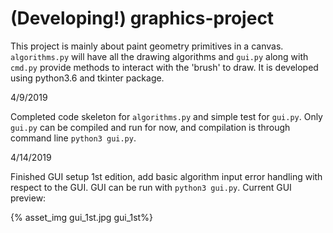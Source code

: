 # (Developing!) graphics-project 
This project is mainly about paint geometry primitives in a canvas. `algorithms.py` will have all the drawing algorithms and `gui.py` along with `cmd.py` provide methods to interact with the 'brush' to draw.
It is developed using python3.6 and tkinter package. 

4/9/2019

Completed code skeleton for `algorithms.py` and simple test for `gui.py`.
Only `gui.py` can be compiled and run for now, and compilation is through command line `python3 gui.py`.

4/14/2019

Finished GUI setup 1st edition, add basic algorithm input error handling with respect to the GUI. GUI can be run with `python3 gui.py`. Current GUI preview:

{% asset_img gui_1st.jpg gui_1st%}